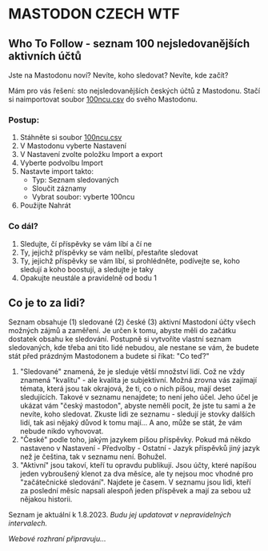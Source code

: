 # MASTODON CZECH WTF

## Who To Follow - seznam 100 nejsledovanějších aktivních účtů

Jste na Mastodonu noví? Nevíte, koho sledovat? Nevíte, kde začít?

Mám pro vás řešení: sto nejsledovanějších českých účtů z Mastodonu. Stačí si naimportovat soubor [100ncu.csv](./100ncu.csv) do svého Mastodonu.

### Postup:

1. Stáhněte si soubor [100ncu.csv](./100ncu.csv)
2. V Mastodonu vyberte Nastavení
3. V Nastavení zvolte položku Import a export
4. Vyberte podvolbu Import
5. Nastavte import takto:
   - Typ: Seznam sledovaných
   - Sloučit záznamy
   - Vybrat soubor: vyberte 100ncu
6. Použijte Nahrát

### Co dál?

1. Sledujte, čí příspěvky se vám líbí a čí ne
2. Ty, jejichž příspěvky se vám nelíbí, přestaňte sledovat
3. Ty, jejichž příspěvky se vám líbí, si prohlédněte, podívejte se, koho sledují a koho boostují, a sledujte je taky
4. Opakujte neustále a pravidelně od bodu 1

## Co je to za lidi?

Seznam obsahuje (1) sledované (2) české (3) aktivní Mastodoní účty všech možných zájmů a zaměření. Je určen k tomu, abyste měli do začátku dostatek obsahu ke sledování. Postupně si vytvoříte vlastní seznam sledovaných, kde třeba ani tito lidé nebudou, ale nestane se vám, že budete stát před prázdným Mastodonem a budete si říkat: "Co teď?"

1. "Sledované" znamená, že je sleduje větší množství lidí. Což ne vždy znamená "kvalitu" - ale kvalita je subjektivní. Možná zrovna vás zajímají témata, která jsou tak okrajová, že ti, co o nich píšou, mají deset sledujících. Takové v seznamu nenajdete; to není jeho účel. Jeho účel je ukázat vám "český mastodon", abyste neměli pocit, že jste tu sami a že nevíte, koho sledovat. Zkuste lidi ze seznamu - sledují je stovky dalších lidí, tak asi nějaký důvod k tomu mají... A ano, může se stát, že vám nebude nikdo vyhovovat.
2. "České" podle toho, jakým jazykem píšou příspěvky. Pokud má někdo nastaveno v Nastavení - Předvolby - Ostatní - Jazyk příspěvků jiný jazyk než je čeština, tak v seznamu není. Bohužel.
3. "Aktivní" jsou takoví, kteří tu opravdu publikují. Jsou účty, které napíšou jeden vybroušený klenot za dva měsíce, ale ty nejsou moc vhodné pro "začátečnické sledování". Najdete je časem. V seznamu jsou lidi, kteří za poslední měsíc napsali alespoň jeden příspěvek a mají za sebou už nějakou historii.

Seznam je aktuální k 1.8.2023. *Budu jej updatovat v nepravidelných intervalech.*

_Webové rozhraní připravuju..._